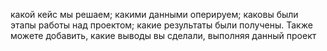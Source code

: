 какой кейс мы решаем;
какими данными оперируем;
каковы были этапы работы над проектом;
какие результаты были получены.
Также можете добавить, какие выводы вы сделали, выполняя данный проект
